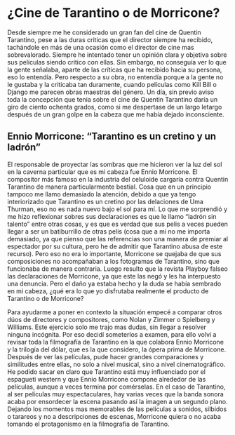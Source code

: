 <!-- Aqui va el titulo -->
# ¿Cine de Tarantino o de Morricone?

Desde siempre me he considerado un gran fan del cine de Quentin Tarantino, pese a las
duras criticas que el director siempre ha recibido, tachándole en más de una ocasión
como el director de cine mas sobrevalorado. Siempre he intentado tener un opinión clara
y objetiva sobre sus películas siendo critico con ellas. Sin embargo, no conseguía ver lo
que la gente señalaba, aparte de las críticas que ha recibido hacia su persona, eso lo
entendía. Pero respecto a su obra, no entendía porque a la gente no le gustaba y la
criticaba tan duramente, cuando películas como Kill Bill o Django me parecen obras
maestras del género.
Un día, sin previo aviso toda la concepción que tenia sobre el cine de Quentin Tarantino
daría un giro de ciento ochenta grados, como si me despertase de un largo letargo
después de un gran golpe en la cabeza que me había dejado inconsciente.

<!-- Aqui va el ladillo -->

## Ennio Morricone: “Tarantino es un cretino y un ladrón”


El responsable de proyectar las sombras que me hicieron ver la luz del sol en la caverna
particular que es mi cabeza fue Ennio Morricone. El compositor más famoso en la
industria del celuloide cargaría contra Quentin Tarantino de manera particularmente
bestial. Cosa que en un principio tampoco me llamo demasiado la atención, debido a
que ya tengo interiorizado que Tarantino es un cretino por las delaciones de Uma
Thurman, eso no es nada nuevo bajo el sol para mí. Lo que me sorprendió y me hizo
reflexionar sobres sus declaraciones es que le llamo “ladrón sin talento” entre otras
cosas, y es que es verdad que sus pelis a veces pueden llegar a ser un batiburrillo de
otras pelis (cosa que a mi no me importa demasiado, ya que pienso que las referencias
son una manera de premiar al espectador por su cultura, pero he de admitir que
Tarantino abusa de este recurso). Pero eso no era lo importante, Morricone se quejaba
de que sus composiciones no acompañaban a los fotogramas de Tarantino, sino que
funcionaba de manera contraria.
Luego resulto que la revista Playboy falseo las declaraciones de Morricone, ya que este
las negó y les ha interpuesto una denuncia. Pero el daño ya estaba hecho y la duda se
había sembrado en mi cabeza, ¿qué era lo que yo disfrutaba realmente el producto de
Tarantino o de Morricone?

Para ayudarme a poner en contexto la situación empecé a comparar otros dúos de
directores y compositores, como Nolan y Zimmer o Spielberg y Williams. Este ejercicio
solo me trajo mas dudas, sin llegar a resolver ninguna incógnita.
Por eso decidí someterlos a examen, para ello volví a revisar toda la filmografía de
Tarantino en la que colabora Ennio Morricone y la trilogía del dólar, que es la que
considero, la ópera prima de Morricone.
Después de ver las películas, pude hacer grandes comparaciones y similitudes entre
ellas, no solo a nivel musical, sino a nivel cinematográfico. He podido sacar en claro
que Tarantino está muy influenciado por el espagueti western y que Ennio Morricone
compone alrededor de las películas, aunque a veces termina por comérselas. En el caso
de Tarantino, al ser películas muy espectaculares, hay varias veces que la banda sonora
acaba por ensordecer la escena pasando así la imagen a un segundo plano. Dejando los
momentos mas memorables de las películas a sonidos, silbidos o tarareos y no a
descripciones de escenas, Morricone quiera o no acaba tomando el protagonismo en la
filmografía de Tarantino.
